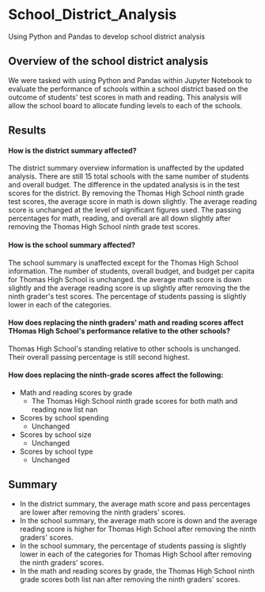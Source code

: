 # School_District_Analysis
Using Python and Pandas to develop school district analysis

## Overview of the school district analysis
We were tasked with using Python and Pandas within Jupyter Notebook to evaluate the performance of schools within a school district based on the outcome of students' test scores in math and reading. This analysis will allow the school board to allocate funding levels to each of the schools.

## Results

#### How is the district summary affected?
The district summary overview information is unaffected by the updated analysis. There are still 15 total schools with the same number of students and overall budget. The difference in the updated analysis is in the test scores for the district. By removing the Thomas High School ninth grade test scores, the average score in math is down slightly. The average reading score is unchanged at the level of significant figures used. The passing percentages for math, reading, and overall are all down slightly after removing the Thomas High School ninth grade test scores.

#### How is the school summary affected?

The school summary is unaffected except for the Thomas High School information. The number of students, overall budget, and budget per capita for Thomas High School is unchanged. the average math score is down slightly and the average reading score is up slightly after removing the the ninth grader's test scores. The percentage of students passing is slightly lower in each of the categories.

#### How does replacing the ninth graders' math and reading scores affect THomas High School's performance relative to the other schools?

Thomas High School's standing relative to other schools is unchanged. Their overall passing percentage is still second highest.

#### How does replacing the ninth-grade scores affect the following:

  - Math and reading scores by grade
      - The Thomas High School ninth grade scores for both math and reading now list nan
  - Scores by school spending
      - Unchanged
  - Scores by school size
      - Unchanged
  - Scores by school type
      - Unchanged

## Summary

  - In the district summary, the average math score and pass percentages are lower after removing the ninth graders' scores.
  - In the school summary, the average math score is down and the average reading score is higher for Thomas High School after removing the ninth graders' scores.
  - In the school summary, the percentage of students passing is slightly lower in each of the categories for Thomas High School after removing the ninth graders' scores.
  - In the math and reading scores by grade, the Thomas High School ninth grade scores both list nan after removing the ninth graders' scores.
